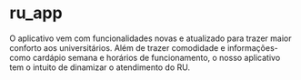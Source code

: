 # ru_app
O aplicativo vem com funcionalidades novas e atualizado para trazer maior conforto aos universitários. Além de trazer comodidade e informações- como cardápio semana e horários de funcionamento, o nosso aplicativo tem o intuito de dinamizar o atendimento do RU.​
